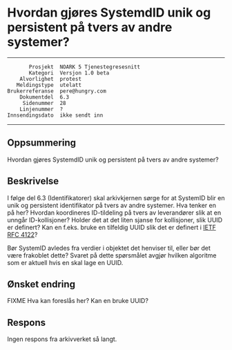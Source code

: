Hvordan gjøres SystemdID unik og persistent på tvers av andre systemer?
=======================================================================

 ------------------  ---------------------------------
           Prosjekt  NOARK 5 Tjenestegresesnitt
           Kategori  Versjon 1.0 beta
        Alvorlighet  protest
       Meldingstype  utelatt
    Brukerreferanse  pere@hungry.com
        Dokumentdel  6.3
         Sidenummer  28
        Linjenummer  ?
    Innsendingsdato  ikke sendt inn
 ------------------  ---------------------------------

Oppsummering
------------

Hvordan gjøres SystemdID unik og persistent på tvers av andre systemer?

Beskrivelse
-----------

I følge del 6.3 (Identifikatorer) skal arkivkjernen sørge for at
SystemID blir en unik og persistent identifikator på tvers av andre
systemer.  Hva tenker en på her?  Hvordan koordineres ID-tildeling på
tvers av leverandører slik at en unngår ID-kollisjoner?  Holder det at
det liten sjanse for kollisjoner, slik UUID er definert?  Kan en
f.eks. bruke en tilfeldig UUID slik det er definert i [IETF RFC
4122](http://www.ietf.org/rfc/rfc4122.txt)?

Bør SystemID avledes fra verdier i objektet det henviser til, eller
bør det være frakoblet dette?  Svaret på dette spørsmålet avgjør
hvilken algoritme som er aktuell hvis en skal lage en UUID.

Ønsket endring
--------------

FIXME Hva kan foreslås her?  Kan en bruke UUID?

Respons
-------

Ingen respons fra arkivverket så langt.
